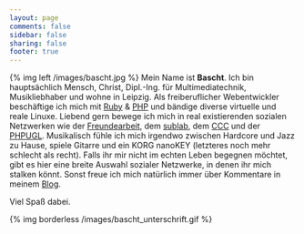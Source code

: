 ```yaml
---
layout: page
comments: false
sidebar: false
sharing: false
footer: true
---
```


{% img left /images/bascht.jpg %}
Mein Name ist **Bascht**. Ich bin
hauptsächlich Mensch, Christ, Dipl.-Ing. für Multimediatechnik,  Musikliebhaber und wohne in Leipzig.
Als freiberuflicher Webentwickler beschäftige ich mich mit [Ruby](http://www.ruby-lang.org) & [PHP](http://www.php.net) 
und bändige diverse virtuelle und reale Linuxe.
Liebend gern bewege ich mich in real existierenden sozialen Netzwerken wie der
[Freundearbeit](/mensch/freundearbeit.html),
dem [sublab](http://www.sublab.org),
dem [CCC](http://www.ccc.org) 
und der [PHPUGL](http://www.phpugl.de).
Musikalisch fühle ich mich irgendwo zwischen Hardcore und Jazz zu Hause, spiele Gitarre und ein 
KORG nanoKEY (letzteres noch mehr schlecht als recht). Falls ihr mir nicht im echten Leben begegnen möchtet, gibt es hier eine
breite Auswahl sozialer Netzwerke, in denen ihr mich stalken könnt. Sonst freue ich mich natürlich immer
über Kommentare in meinem <a href="http://blog.bascht.com" title="Mein Blog bei Posterous">Blog</a>.<br/>

Viel Spaß dabei.

{% img borderless /images/bascht_unterschrift.gif %}
